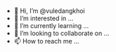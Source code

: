 - 👋 Hi, I’m @vuledangkhoi
- 👀 I’m interested in ...
- 🌱 I’m currently learning ...
- 💞️ I’m looking to collaborate on ...
- 📫 How to reach me ...

<!---
vuledangkhoi/vuledangkhoi is a ✨ special ✨ repository because its `README.md` (this file) appears on your GitHub profile.
You can click the Preview link to take a look at your changes.
--->
